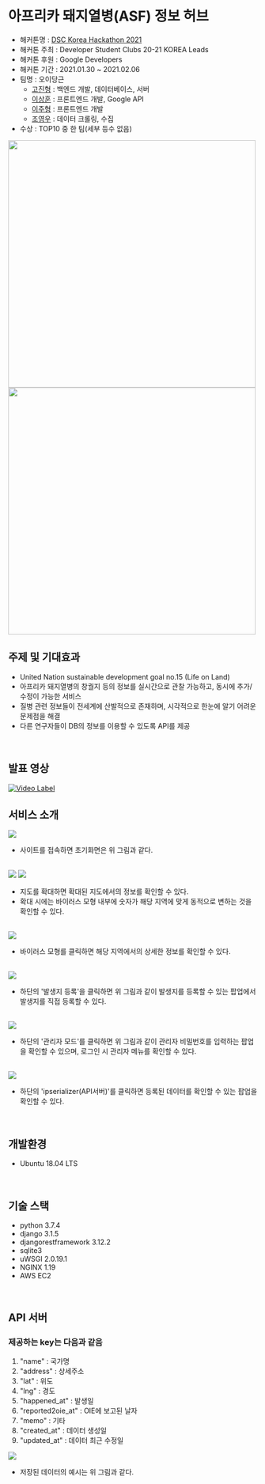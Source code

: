 # 아프리카 돼지열병(ASF) 정보 허브
 - 해커톤명 : <a href="https://dsc.community.dev/events/details/developer-student-clubs-sookmyung-womens-university-presents-2021-developer-student-clubs-korea-solution-challenge-hackathon/">DSC Korea Hackathon 2021</a>
 - 해커톤 주최 : Developer Student Clubs 20-21 KOREA Leads
 - 해커톤 후원 : Google Developers
 - 해커톤 기간 : 2021.01.30 ~ 2021.02.06
 - 팀명 : 오이당근
   - <a href="https://github.com/jinhgoh">고진형</a> : 백엔드 개발, 데이터베이스, 서버
   - <a href="https://github.com/yeongwooCho">이상훈</a> : 프론트엔드 개발, Google API
   - <a href="https://github.com/yamiblack">이주형</a> : 프론트엔드 개발
   - <a href="https://github.com/yeongwooCho">조영우</a> : 데이터 크롤링, 수집
 - 수상 : TOP10 중 한 팀(세부 등수 없음)
 <img src="https://user-images.githubusercontent.com/50551349/107188342-d33b9480-6a2a-11eb-8896-03013b0a4abf.png" width="500">
 <img src="https://user-images.githubusercontent.com/50551349/107188352-d6cf1b80-6a2a-11eb-9c4a-fc97ae26c865.png"  width="500">
<br>

## 주제 및 기대효과
* United Nation sustainable development goal no.15 (Life on Land)
* 아프리카 돼지열병의 창궐지 등의 정보를 실시간으로 관찰 가능하고, 동시에 추가/수정이 가능한 서비스
* 질병 관련 정보들이 전세계에 산발적으로 존재하며, 시각적으로 한눈에 알기 어려운 문제점을 해결
* 다른 연구자들이 DB의 정보를 이용할 수 있도록 API를 제공
<br>

## 발표 영상
[![Video Label](https://user-images.githubusercontent.com/50551349/121228785-22ee7780-c8c8-11eb-9fba-8353328844ff.png)](https://youtu.be/M-sh0DpJFLA)
<br>

## 서비스 소개
<img src="https://user-images.githubusercontent.com/50551349/107113326-aad45e80-68a1-11eb-99cb-ed7f0c8a0b89.png"> 

 - 사이트를 접속하면 초기화면은 위 그림과 같다.
 <br>
 
<img src="https://user-images.githubusercontent.com/50551349/107113336-b2940300-68a1-11eb-8f47-0dd961bae096.png"> 
<img src="https://user-images.githubusercontent.com/50551349/107113337-b32c9980-68a1-11eb-9dbc-3edd2da3baf7.png"> 

 - 지도를 확대하면 확대된 지도에서의 정보를 확인할 수 있다. 
 - 확대 시에는 바이러스 모형 내부에 숫자가 해당 지역에 맞게 동적으로 변하는 것을 확인할 수 있다.
 <br>
 
<img src="https://user-images.githubusercontent.com/50551349/107113335-b1fb6c80-68a1-11eb-87e5-6f9a1deb5777.png"> 

 - 바이러스 모형를 클릭하면 해당 지역에서의 상세한 정보를 확인할 수 있다.
<br>

<img src="https://user-images.githubusercontent.com/50551349/107113330-af007c00-68a1-11eb-8a34-ebba31a1d2be.png"> 

 - 하단의 '발생지 등록'을 클릭하면 위 그림과 같이 발생지를 등록할 수 있는 팝업에서 발생지를 직접 등록할 수 있다.
 <br>
 
<img src="https://user-images.githubusercontent.com/50551349/107113334-b162d600-68a1-11eb-853d-ae2e4d51053d.png"> 

 - 하단의 '관리자 모드'를 클릭하면 위 그림과 같이 관리자 비밀번호를 입력하는 팝업을 확인할 수 있으며, 로그인 시 관리자 메뉴를 확인할 수 있다.
 <br>
 
<img src="https://user-images.githubusercontent.com/50551349/107113332-b0ca3f80-68a1-11eb-8b5f-18d3e3904904.png"> 

 - 하단의 'ipserializer(API서버)'를 클릭하면 등록된 데이터를 확인할 수 있는 팝업을 확인할 수 있다.
<br>

## 개발환경
* Ubuntu 18.04 LTS
<br>

## 기술 스택
* python 3.7.4
* django 3.1.5
* djangorestframework 3.12.2
* sqlite3
* uWSGI 2.0.19.1
* NGINX 1.19
* AWS EC2
<br>

## API 서버
### 제공하는 key는 다음과 같음
1. "name" : 국가명
2. "address" : 상세주소
3. "lat" : 위도
4. "lng" : 경도
5. "happened_at" : 발생일
6. "reported2oie_at" : OIE에 보고된 날자
7. "memo" : 기타
8. "created_at" : 데이터 생성일
9. "updated_at" : 데이터 최근 수정일 


<img src="https://user-images.githubusercontent.com/50551349/107113608-5e8a1e00-68a3-11eb-822c-a71927d0d000.png">

 - 저장된 데이터의 예시는 위 그림과 같다.
<br>

